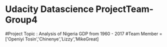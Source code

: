 # Udacity Datascience ProjectTeam-Group4
#Project Topic : Analysis of Nigeria GDP from 1960 - 2017
#Team Member = ['Openiyi Tosin','Chinenye','Lizzy','MikeGreat]
